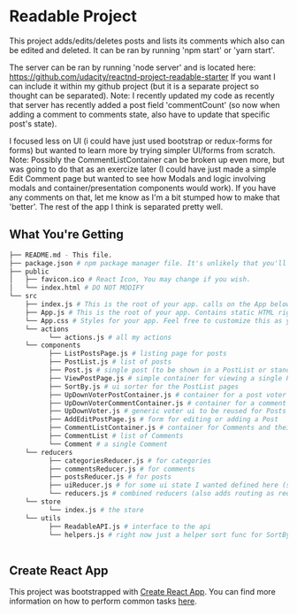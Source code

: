 # Readable Project

This project adds/edits/deletes posts and lists its comments which also can be edited and deleted.
It can be ran by running 'npm start' or 'yarn start'.

The server can be ran by running 'node server' and is located here: 
https://github.com/udacity/reactnd-project-readable-starter
If you want I can include it within my github project (but it is a separate project so thought can be separated).
Note: I recently updated my code as recently that server has recently added a post field 'commentCount' (so now when adding a comment to comments state, also have to update that specific post's state).



I focused less on UI (i could have just used bootstrap or redux-forms for forms) but wanted to learn more by trying simpler UI/forms from scratch.
Note: Possibly the CommentListContainer can be broken up even more, but was going to do that as an exercize later (I could have just made a simple Edit Comment page but wanted to see how Modals and logic involving modals and container/presentation components would work).
If you have any comments on that, let me know as I'm a bit stumped how to make that 'better'. 
The rest of the app I think is separated pretty well.

## What You're Getting
```bash
├── README.md - This file.
├── package.json # npm package manager file. It's unlikely that you'll need to modify this.
├── public
│   ├── favicon.ico # React Icon, You may change if you wish.
│   └── index.html # DO NOT MODIFY
└── src
    ├── index.js # This is the root of your app. calls on the App below
    ├── App.js # This is the root of your app. Contains static HTML right now.
    └── App.css # Styles for your app. Feel free to customize this as you desire.
    └── actions
          └── actions.js # all my actions
    └── components
          ├── ListPostsPage.js # listing page for posts
          ├── PostList.js # list of posts
          ├── Post.js # single post (to be shown in a PostList or standalone ViewPostPage)
          ├── ViewPostPage.js # simple container for viewing a single Post
          ├── SortBy.js # ui sorter for the PostList pages
          ├── UpDownVoterPostContainer.js # container for a post voter
          ├── UpDownVoterCommentContainer.js # container for a comment voter
          ├── UpDownVoter.js # generic voter ui to be reused for Posts or Comments
          ├── AddEditPostPage.js # form for editing or adding a Post
          ├── CommentListContainer.js # container for Comments and their 'Edit' Modal
          ├── CommentList # list of Comments
          └── Comment # a single Comment
    └── reducers
          ├── categoriesReducer.js # for categories
          ├── commentsReducer.js # for comments
          ├── postsReducer.js # for posts
          ├── uiReducer.js # for some ui state I wanted defined here (sortby setting)
          └── reducers.js # combined reducers (also adds routing as required for making things smooth for react-redux-router)
    └── store
          └── index.js # the store 
    └── utils
          ├── ReadableAPI.js # interface to the api
          └── helpers.js # right now just a helper sort func for SortBy
      
```


## Create React App

This project was bootstrapped with [Create React App](https://github.com/facebookincubator/create-react-app). You can find more information on how to perform common tasks [here](https://github.com/facebookincubator/create-react-app/blob/master/packages/react-scripts/template/README.md).
